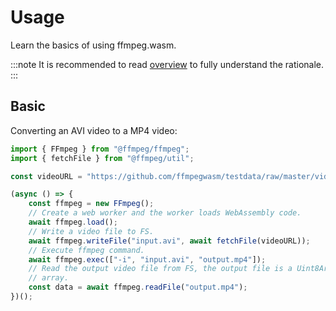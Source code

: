 # Usage

Learn the basics of using ffmpeg.wasm.

:::note
It is recommended to read [overview](/docs/overview) to fully understand the
rationale.
:::

## Basic

Converting an AVI video to a MP4 video:

```js
import { FFmpeg } from "@ffmpeg/ffmpeg";
import { fetchFile } from "@ffmpeg/util";

const videoURL = "https://github.com/ffmpegwasm/testdata/raw/master/video-15s.avi";

(async () => {
    const ffmpeg = new FFmpeg();
    // Create a web worker and the worker loads WebAssembly code.
    await ffmpeg.load();
    // Write a video file to FS.
    await ffmpeg.writeFile("input.avi", await fetchFile(videoURL));
    // Execute ffmpeg command.
    await ffmpeg.exec(["-i", "input.avi", "output.mp4"]);
    // Read the output video file from FS, the output file is a Uint8Array typed
    // array.
    const data = await ffmpeg.readFile("output.mp4");
})();
```
